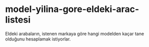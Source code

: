 # model-yilina-gore-eldeki-arac-listesi
Eldeki arabaların, istenen markaya göre hangi modelden kaçar tane olduğunu hesaplamak istiyorlar.
